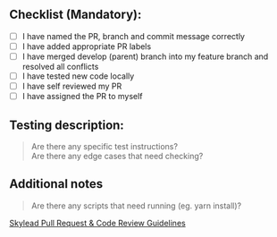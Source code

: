 ## Checklist (Mandatory):

- [ ] I have named the PR, branch and commit message correctly
- [ ] I have added appropriate PR labels
- [ ] I have merged develop (parent) branch into my feature branch and resolved all conflicts
- [ ] I have tested new code locally
- [ ] I have self reviewed my PR
- [ ] I have assigned the PR to myself

## Testing description:
> Are there any specific test instructions?<br />
> Are there any edge cases that need checking?<br />

## Additional notes
> Are there any scripts that need running (eg. yarn install)?<br />


[Skylead Pull Request & Code Review Guidelines](https://docs.google.com/document/d/1U8LU-RxmcUB011FYOvD1WHzlJ3CXNpFNjiMG1NVNt7c/edit?usp=sharing)
